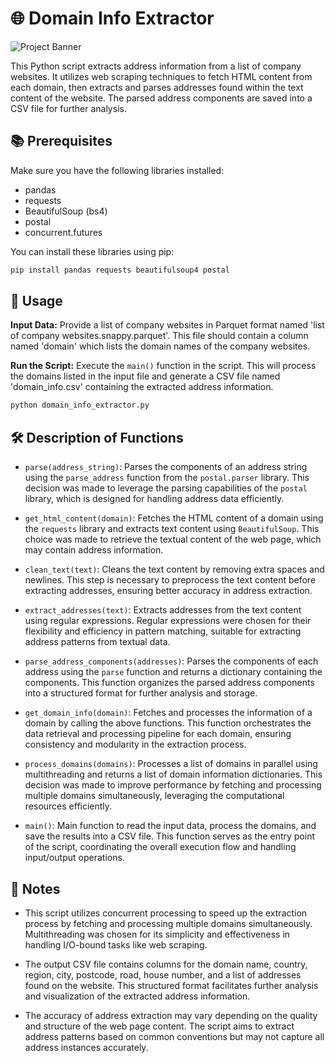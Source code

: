 # 🌐 Domain Info Extractor

![Project Banner](https://socialify.git.ci/Cristiansen13/Web-Scraping/image?language=1&name=1&owner=1&theme=Dark)

This Python script extracts address information from a list of company websites. It utilizes web scraping techniques to fetch HTML content from each domain, then extracts and parses addresses found within the text content of the website. The parsed address components are saved into a CSV file for further analysis.

## 📚 Prerequisites

Make sure you have the following libraries installed:

- pandas
- requests
- BeautifulSoup (bs4)
- postal
- concurrent.futures

You can install these libraries using pip:

```bash
pip install pandas requests beautifulsoup4 postal
```

## 🚀 Usage

**Input Data:** Provide a list of company websites in Parquet format named 'list of company websites.snappy.parquet'. This file should contain a column named 'domain' which lists the domain names of the company websites.

**Run the Script:** Execute the `main()` function in the script. This will process the domains listed in the input file and generate a CSV file named 'domain_info.csv' containing the extracted address information.

```bash
python domain_info_extractor.py
```
## 🛠️ Description of Functions

- `parse(address_string)`: Parses the components of an address string using the `parse_address` function from the `postal.parser` library. This decision was made to leverage the parsing capabilities of the `postal` library, which is designed for handling address data efficiently.

- `get_html_content(domain)`: Fetches the HTML content of a domain using the `requests` library and extracts text content using `BeautifulSoup`. This choice was made to retrieve the textual content of the web page, which may contain address information.

- `clean_text(text)`: Cleans the text content by removing extra spaces and newlines. This step is necessary to preprocess the text content before extracting addresses, ensuring better accuracy in address extraction.

- `extract_addresses(text)`: Extracts addresses from the text content using regular expressions. Regular expressions were chosen for their flexibility and efficiency in pattern matching, suitable for extracting address patterns from textual data.

- `parse_address_components(addresses)`: Parses the components of each address using the `parse` function and returns a dictionary containing the components. This function organizes the parsed address components into a structured format for further analysis and storage.

- `get_domain_info(domain)`: Fetches and processes the information of a domain by calling the above functions. This function orchestrates the data retrieval and processing pipeline for each domain, ensuring consistency and modularity in the extraction process.

- `process_domains(domains)`: Processes a list of domains in parallel using multithreading and returns a list of domain information dictionaries. This decision was made to improve performance by fetching and processing multiple domains simultaneously, leveraging the computational resources efficiently.

- `main()`: Main function to read the input data, process the domains, and save the results into a CSV file. This function serves as the entry point of the script, coordinating the overall execution flow and handling input/output operations.

## 📝 Notes

- This script utilizes concurrent processing to speed up the extraction process by fetching and processing multiple domains simultaneously. Multithreading was chosen for its simplicity and effectiveness in handling I/O-bound tasks like web scraping.

- The output CSV file contains columns for the domain name, country, region, city, postcode, road, house number, and a list of addresses found on the website. This structured format facilitates further analysis and visualization of the extracted address information.

- The accuracy of address extraction may vary depending on the quality and structure of the web page content. The script aims to extract address patterns based on common conventions but may not capture all address instances accurately.
